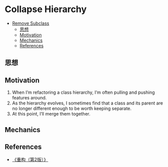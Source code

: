 # Collapse Hierarchy

<!-- TOC -->

- [Remove Subclass](#remove-subclass)
    - [思想](#思想)
    - [Motivation](#motivation)
    - [Mechanics](#mechanics)
    - [References](#references)

<!-- /TOC -->


## 思想



## Motivation
1. When I’m refactoring a class hierarchy, I’m often pulling and pushing features around. 
2. As the hierarchy evolves, I sometimes find that a class and its parent are no longer different enough to be worth keeping separate. 
3. At this point, I’ll merge them together.


## Mechanics


## References
* [《重构（第2版）》](https://book.douban.com/subject/33400354/)
